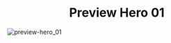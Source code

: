 <h1 align="center">Preview Hero 01</h1>

![preview-hero_01](https://github.com/Dezenix/website-screens/blob/main/Website_Hero_Section/Hero01/preview_hero01.png)

